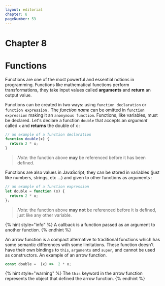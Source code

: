 ```yaml
---
layout: editorial
chapter: 8
pageNumber: 53
---
```


# Chapter 8
# Functions

Functions are one of the most powerful and essential notions in programming. Functions like mathematical functions perform transformations, they take input values called **arguments** and **return** an output value. &#x20;

Functions can be created in two ways: using `function declaration` or `function expression` . The _function name_ can be omitted in `function expression` making it an `anonymous function`.  Functions, like variables, must be declared. Let's declare a function `double` that accepts an _argument_ called `x` and **returns** the double of x :

```javascript
// an example of a function declaration
function double(x) {
  return 2 * x;
}
```

> _Note:_ the function above **may** be referenced before it has been defined.

Functions are also values in JavaScript; they can be stored in variables (just like numbers, strings, etc ...) and given to other functions as arguments :

```javascript
// an example of a function expression
let double = function (x) {
  return 2 * x;
};
```

> _Note:_ the function above **may not** be referenced before it is defined, just like any other variable.

{% hint style="info" %}
&#x20;A callback is a function passed as an argument to another function.
{% endhint %}

An arrow function is a compact alternative to traditional functions which has some semantic differences with some limitations. These function doesn't have their own bindings to `this`, `arguments` and `super`, and cannot be used as constructors. An example of an arrow function.

```javascript
const double =  (x) =>  2 * x;
```

{% hint style="warning" %}
The `this` keyword in the arrow function represents the object that defined the arrow function.&#x20;
{% endhint %}
